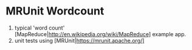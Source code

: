 MRUnit Wordcount
================

1.  typical 'word count' [MapReduce|http://en.wikipedia.org/wiki/MapReduce] example app.
2.  unit tests using [MRUnit|https://mrunit.apache.org/]
